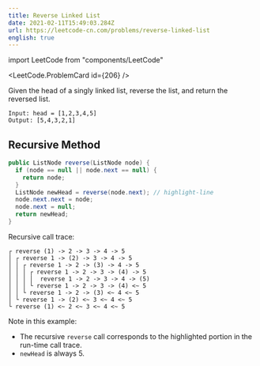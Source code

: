 ```yaml
---
title: Reverse Linked List
date: 2021-02-11T15:49:03.284Z
url: https://leetcode-cn.com/problems/reverse-linked-list
english: true
---
```

import LeetCode from "components/LeetCode"

<LeetCode.ProblemCard id={206} />

Given the head of a singly linked list, reverse the list, and return the reversed list.

```
Input: head = [1,2,3,4,5]
Output: [5,4,3,2,1]
```

## Recursive Method

```java
public ListNode reverse(ListNode node) {
  if (node == null || node.next == null) {
    return node;
  }
  ListNode newHead = reverse(node.next); // highlight-line
  node.next.next = node;
  node.next = null;
  return newHead;
}
```

Recursive call trace:
```shell{1-4}
┌ reverse (1) -> 2 -> 3 -> 4 -> 5
│ ┌ reverse 1 -> (2) -> 3 -> 4 -> 5
│ │ ┌ reverse 1 -> 2 -> (3) -> 4 -> 5
│ │ │ ┌ reverse 1 -> 2 -> 3 -> (4) -> 5
│ │ │ │  reverse 1 -> 2 -> 3 -> 4 -> (5)
│ │ │ └ reverse 1 -> 2 -> 3 -> (4) <~ 5
│ │ └ reverse 1 -> 2 -> (3) <~ 4 <~ 5
│ └ reverse 1 -> (2) <~ 3 <~ 4 <~ 5
└ reverse (1) <~ 2 <~ 3 <~ 4 <~ 5
```

Note in this example:
- The recursive `reverse` call corresponds to the highlighted portion in the run-time call trace.
- `newHead` is always $5$.
